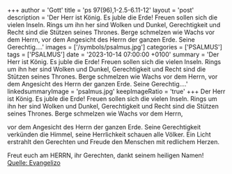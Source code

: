 +++
author = 'Gott'
title = 'ps 97(96),1-2.5-6.11-12'
layout = 'post'
description = 'Der Herr ist König. Es juble die Erde! Freuen sollen sich die vielen Inseln. Rings um ihn her sind Wolken und Dunkel, Gerechtigkeit und Recht sind die Stützen seines Thrones.  Berge schmelzen wie Wachs vor dem Herrn,  vor dem Angesicht des Herrn der ganzen Erde. Seine Gerechtig....'
images = ['/symbols/psalmus.jpg']
categories = ['PSALMUS']
tags = ['PSALMUS']
date = '2023-10-14 07:00:00 +0100'
summary = 'Der Herr ist König. Es juble die Erde! Freuen sollen sich die vielen Inseln. Rings um ihn her sind Wolken und Dunkel, Gerechtigkeit und Recht sind die Stützen seines Thrones.  Berge schmelzen wie Wachs vor dem Herrn,  vor dem Angesicht des Herrn der ganzen Erde. Seine Gerechtig....'
linkedsummaryImage = 'psalmus.jpg'
keepImageRatio = 'true'
+++
Der Herr ist König. Es juble die Erde!
Freuen sollen sich die vielen Inseln.
Rings um ihn her sind Wolken und Dunkel, Gerechtigkeit und Recht sind die Stützen seines Thrones. 
Berge schmelzen wie Wachs vor dem Herrn,

vor dem Angesicht des Herrn der ganzen Erde.
Seine Gerechtigkeit verkünden die Himmel, seine Herrlichkeit schauen alle Völker.<!--more-->
Ein Licht erstrahlt den Gerechten
und Freude den Menschen mit redlichem Herzen.

Freut euch am HERRN, ihr Gerechten, dankt seinem heiligen Namen!<br> [Quelle: Evangelizo](https://evangeliumtagfuertag.org/DE/gospel)